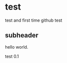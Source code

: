 # test
 
 test and first time github test
 

## subheader 

hello world.

test 0.1
<!-- 
1. in case git clone doesn't work to fetch repo from github then try this
git clone https://github.com/USERNAME/REPOSITORY.git 
2. an valuable link https://www.youtube.com/watch?v=RGOj5yH7evk
3. git push origin master/ short cut - git push -u origin master 
4.git branch -u origin/master
Branch 'master' set up to track remote branch 'master' from 'origin'. and then 
git push -u origin master

-->
